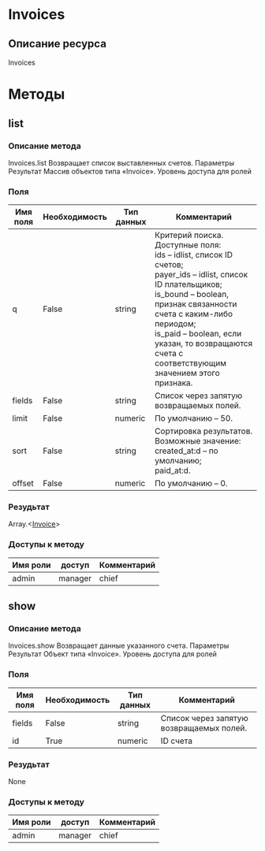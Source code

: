 
# Invoices

## Описание ресурса
Invoices

# Методы

## list

### Описание метода
Invoices.list
Возвращает список выставленных счетов.
Параметры
Результат
Массив объектов типа «Invoice».
Уровень доступа для ролей


### Поля

| Имя поля | Необходимость | Тип данных | Комментарий |
|---|---|---|---|
|q|False|string|Критерий поиска.<br/>Доступные поля:<br/>ids – idlist, список ID счетов;<br/>payer_ids – idlist, список ID плательщиков;<br/>is_bound – boolean, признак связанности счета с каким-либо периодом;<br/>is_paid – boolean, если указан, то возвращаются счета с соответствующим значением этого признака. <br/>|
|fields|False|string|Список через запятую возвращаемых полей.<br/>|
|limit|False|numeric|По умолчанию – 50.<br/>|
|sort|False|string|Сортировка результатов.<br/>Возможные значение:<br/>created_at:d – по умолчанию; <br/>paid_at:d.<br/>|
|offset|False|numeric|По умолчанию – 0.<br/>|

### Резудьтат
Array.<[Invoice](/docs/types/Invoice.md)>
### Доступы к методу

| Имя роли | доступ | Комментарий |
|---|---|---|
|admin|manager|chief|chief_partner|operator|admin_partner
## show

### Описание метода
Invoices.show
Возвращает данные указанного счета.
Параметры
Результат
Объект типа «Invoice».
Уровень доступа для ролей


### Поля

| Имя поля | Необходимость | Тип данных | Комментарий |
|---|---|---|---|
|fields|False|string|Список через запятую возвращаемых полей.<br/>|
|id|True|numeric|ID счета<br/>|

### Резудьтат
None
### Доступы к методу

| Имя роли | доступ | Комментарий |
|---|---|---|
|admin|manager|chief|chief_partner|operator|admin_partner